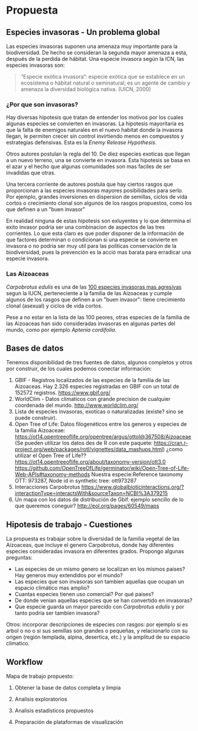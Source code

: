 # Propuesta

## Especies invasoras - Un problema global
Las especies invasoras suponen una amenaza muy importante para la biodiversidad. De hecho se consideran la segunda mayor amenaza a esta,
después de la perdida de hábitat. Una especie invasora según la ICN, las especies invasoras son:

>“Especie exótica invasora”: especie exótica que se establece en un ecosistema o hábitat natural o seminatural; es un agente de cambio y amenaza la diversidad biológica nativa. (UICN, 2000)


### ¿Por que son invasoras?
Hay diversas hipotesis que tratan de entender los motivos por los cuales algunas especies se convierten en invasoras. La hipotesis mayoritaria es que la falta de enemigos naturales en el nuevo habitat donde la invasora llegan, le permiten crecer sin control invirtiendo menos en compuestos y estrategias defensivas. Esta es la *Enemy Release Hypothesis*.

Otros autores postulan la regla del 10. De diez especies exoticas que llegan a un nuevo terreno, una se convierte en invasora. Esta hipotesis se basa en el azar y el hecho que algunas comunidades son mas faciles de ser invadidas que otras.

Una tercera corriente de autores postula que hay ciertos rasgos que proporcionan a las especies invasoras mayores posibilidades para serlo. Por ejemplo, grandes inversiones en dispersion de semillas, ciclos de vida cortos o crecimiento clonal son algunos de los rasgos propuestos, como los que definen a un "buen invasor"

En realidad ninguna de estas hipotesis son exluyentes y lo que determina el exito invasor podria ser una combinacion de aspectos de las tres corrientes. Lo que esta claro es que poder disponer de la información de que factores determinan o condicionan si una especie se convierte en invasora o no podria ser muy util para las politicas conservación de la biodiversidad, pues la prevención es la acció mas barata para erradicar una especie invasora.


### Las Aizoaceas
*Carpobrotus edulis* es una de las [100 especies invasoras mas agresivas](https://portals.iucn.org/library/sites/library/files/documents/2000-126-Es.pdf) segun la IUCN, perteneciente a la familia de las Aizoaceas y cumple algunos de los rasgos que definen a un "buen invasor": tiene crecimiento clonal (asexual) y ciclos de vida cortos. 

Pese a no estar en la lista de las 100 peores, otras especies de la familia de las Aizoaceas han sido consideradas invasoras en algunas partes del mundo, como por ejemplo *Aptenia cordifolia*.



## Bases de datos
Tenemos disponibilidad de tres fuentes de datos, algunos completos y otros por construir, de los cuales podemos conectar información:

1. GBIF - Registros localizados de las especies de la familia de las Aizoaceas. Hay 2.326 especies registradas en GBIF con un total de 152572 registros. https://www.gbif.org/
2. WorldClim - Datos climaticos con grande precision de cualquier coordenada del mundo. http://www.worldclim.org/
3. Lista de especies invasoras, exoticas o naturalizadas (existe? sino se puede construir).
4. Open Tree of Life: Datos filogenéticos entre los generos y especies de la familia Aizoaceae: https://ot14.opentreeoflife.org/opentree/argus/ottol@367508/Aizoaceae  (Se pueden utilizar los datos des de R con este paquete: https://cran.r-project.org/web/packages/rotl/vignettes/data_mashups.html)
¿como utilizar el Open Tree of Life??https://ot14.opentreeoflife.org/about/taxonomy-version/ott3.0 https://github.com/OpenTreeOfLife/germinator/wiki/Open-Tree-of-Life-Web-APIs#taxonomy-methods Nuestra especie:Reference taxonomy
OTT: 973287,  Node id in synthetic tree: ott973287
5. Interacciones Carpobrotus https://www.globalbioticinteractions.org/?interactionType=interactsWith&sourceTaxon=NCBI%3A379215
6. Un mapa con los datos de distribución de Gbif. ejemplo sencillo de lo que queremos coneguir? http://eol.org/pages/60549/maps


## Hipotesis de trabajo - Cuestiones
La propuesta es trabajar sobre la diversidad de la familia vegetal de las Aizoaceas, que incluye el genero Carpobrotus, donde hay diferentes especies consideradas invasora en diferentes grados.
Propongo algunas preguntas:

- Las especies de un mismo genero se localizan en los mismos paises? Hay generos muy extendidos por el mundo?
- Las especies que son invasoras son tambien aquellas que ocupan un espacio climático mas amplio?
- Cuantas especies tienen uso comercial? Por qué paises?
- De donde venian aquellas especies que se han convertido en invasoras?
- Que especie guarda un mayor parecido con *Carpobrotus edulis* y por tanto podria ser tambien invasora?

Otros: incorporar descripciones de especies con rasgos: por ejemplo si es arbol o no o si sus semillas son grandes o pequeñas, y relacionarlo con su origen (región templada, alpina, desertica, etc.) y la amplitud de su espacio climatico. 



## Workflow
Mapa de trabajo propuesto:
1. Obtener la base de datos completa y limpia


2. Analisis exploratorios


3. Analisis estadísticos propuestos 

4. Preparación de plataformas de visualización 

